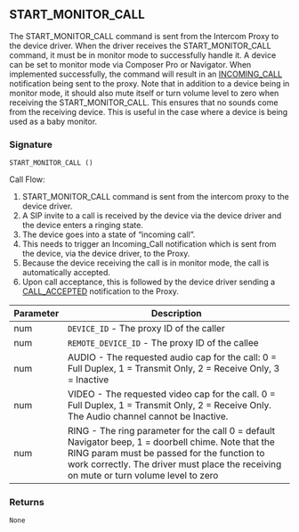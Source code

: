 ## START\_MONITOR\_CALL

The START\_MONITOR\_CALL command is sent from the Intercom Proxy to the device driver. When the driver receives the START\_MONITOR\_CALL command, it must be in monitor mode to successfully handle it. A device can be set to monitor mode via Composer Pro or Navigator. When implemented successfully, the command will result in an [INCOMING\_CALL][1] notification being sent to the proxy. Note that in addition to a device being in monitor mode, it should also mute itself or turn volume level to zero when receiving the START\_MONITOR\_CALL. This ensures that no sounds come from the receiving device. This is useful in the case where a device is being used as a baby monitor.


### Signature

`START_MONITOR_CALL ()`


Call Flow:
1. START\_MONITOR\_CALL command is sent from the intercom proxy to the device driver.
2. A SIP invite to a call is received by the device via the device driver and the device enters a ringing state.
3. The device goes into a state of “incoming call”. 
4. This needs to trigger an Incoming\_Call notification which is sent from the device, via the device driver, to the Proxy.
5. Because the device receiving the call is in monitor mode, the call is automatically accepted.
6. Upon call acceptance, this is followed by the device driver sending a [CALL\_ACCEPTED][2] notification to the Proxy.





| Parameter | Description |
| --- | --- |
| num | `DEVICE_ID` - The proxy ID of the caller |
| num | `REMOTE_DEVICE_ID` - The proxy ID of the callee |
| num | AUDIO - The requested audio cap for the call: 0 = Full Duplex, 1 = Transmit Only, 2 = Receive Only, 3 = Inactive|
| num | VIDEO - The requested video cap for the call. 0 = Full Duplex, 1 = Transmit Only, 2 = Receive Only. The Audio channel cannot be Inactive.|
| num| RING - The ring parameter for the call 0 = default Navigator beep,  1 = doorbell chime. Note that the RING param must be passed for the function to work correctly. The driver must place the receiving on mute or turn volume level to zero |


### Returns

`None`

[1]:	https://snap-one.github.io/docs-driverworks-proxyprotocol/#intercom-call-notifications-incoming_call
[2]:	https://snap-one.github.io/docs-driverworks-proxyprotocol/#intercom-call-notifications-call_accepted